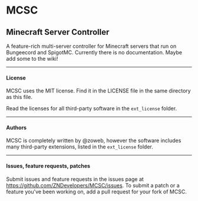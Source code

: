 # MCSC
## Minecraft Server Controller

A feature-rich multi-server controller for Minecraft servers that run on Bungeecord and SpigotMC.
Currently there is no documentation. Maybe add some to the wiki!

---
#### License
MCSC uses the MIT license. Find it in the LICENSE file in the same directory as this file.

Read the licenses for all third-party software in the `ext_license` folder.

---
#### Authors
MCSC is completely written by @zoweb, however the software includes many third-party extensions, listed in the `ext_license` folder.

---
#### Issues, feature requests, patches
Submit issues and feature requests in the issues page at https://github.com/ZNDevelopers/MCSC/issues.
To submit a patch or a feature you've been working on, add a pull request for your fork of MCSC.

